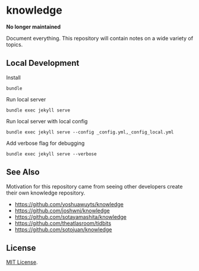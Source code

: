 # knowledge

**No longer maintained**

Document everything. This repository will contain notes on a wide variety of topics.

## Local Development

Install

`bundle`

Run local server

`bundle exec jekyll serve`

Run local server with local config

`bundle exec jekyll serve --config _config.yml,_config_local.yml`

Add verbose flag for debugging

`bundle exec jekyll serve --verbose`

## See Also

Motivation for this repository came from seeing other developers create their own knowledge repository.

- https://github.com/yoshuawuyts/knowledge
- https://github.com/joshwnj/knowledge
- https://github.com/sotayamashita/knowledge
- https://github.com/theatlasroom/tidbits
- https://github.com/sotojuan/knowledge

## License

[MIT License](http://opensource.org/licenses/MIT).
